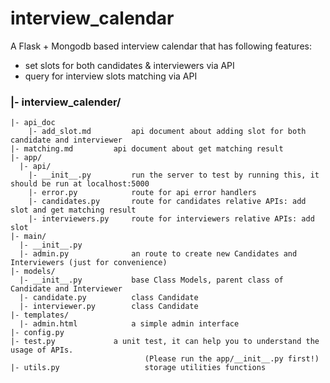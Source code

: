 # interview_calendar

 A Flask + Mongodb based interview calendar that has following features:
* set slots for both candidates & interviewers via API
* query for interview slots matching via API



 ### |- interview_calender/
    |- api_doc
    	|- add_slot.md         api document about adding slot for both candidate and interviewer
	|- matching.md	       api document about get matching result
	|- app/
	  |- api/      
        |- __init__.py         run the server to test by running this, it should be run at localhost:5000
        |- error.py            route for api error handlers
        |- candidates.py       route for candidates relative APIs: add slot and get matching result
        |- interviewers.py     route for interviewers relative APIs: add slot
    |- main/
      |- __init__.py
      |- admin.py              an route to create new Candidates and Interviewers (just for convenience)
    |- models/
      |- __init__.py           base Class Models, parent class of Candidate and Interviewer
      |- candidate.py          class Candidate
      |- interviewer.py        class Candidate
    |- templates/
      |- admin.html            a simple admin interface
    |- config.py                  
    |- test.py 	           a unit test, it can help you to understand the usage of APIs. 
                                  (Please run the app/__init__.py first!)                              
    |- utils.py                   storage utilities functions

